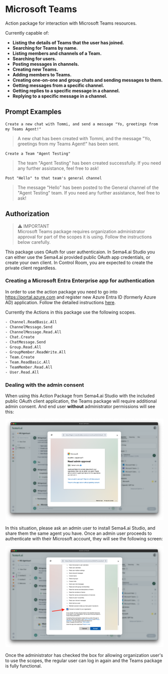 # Microsoft Teams

Action package for interaction with Microsoft Teams resources.

Currently capable of:

- **Listing the details of Teams that the user has joined.**
- **Searching for Teams by name.**
- **Listing members and channels of a Team.**
- **Searching for users.**
- **Posting messages in channels.**
- **Creating new Teams.**
- **Adding members to Teams.**
- **Creating one-on-one and group chats and sending messages to them.**
- **Getting messages from a specific channel.**
- **Getting replies to a specific message in a channel.**
- **Replying to a specific message in a channel.**

## Prompt Examples

```
Create a new chat with Tommi, and send a message "Yo, greetings from my Teams Agent!"
```

> A new chat has been created with Tommi, and the message "Yo, greetings from my Teams Agent!" has been sent.

```
Create a Team "Agent Testing"
```

> The team "Agent Testing" has been created successfully. If you need any further assistance, feel free to ask!

```
Post "Hello" to that team's general channel
```

> The message "Hello" has been posted to the General channel of the "Agent Testing" team. If you need any further assistance, feel free to ask!

## Authorization

> ⚠️ IMPORTANT  
> Microsoft Teams package requires organization administrator approval for part of the scopes it is using. Follow the instructions below carefully.

This package uses OAuth for user authenticaion. In Sema4.ai Studio you can either use the Sema4.ai provided public OAuth app credentials, or create your own client. In Control Room, you are expected to create the private client regardless. 

### Creating a Microsoft Entra Enterprise app for authentication

In order to use the action package you need to go into https://portal.azure.com and register new Azure Entra ID (formerly Azure AD) application. Follow the detailed instructions [here](https://sema4.ai/docs/actions/auth/microsoft).

Currently the Actions in this package use the following scopes.

    - Channel.ReadBasic.All
    - ChannelMessage.Send
    - ChannelMessage.Read.All
    - Chat.Create
    - ChatMessage.Send
    - Group.Read.All
    - GroupMember.ReadWrite.All
    - Team.Create
    - Team.ReadBasic.All
    - TeamMember.Read.All
    - User.Read.All


### Dealing with the admin consent

When using this Action Package from Sema4.ai Studio with the included public OAuth client application, the Teams package will require additional admin consent. And end user **without** administrator permissions will see this:

![Needs admin consent](docs/need-approval.png)

In this situation, please ask an admin user to install Sema4.ai Studio, and share them the same agent you have. Once an admin user proceeds to authenticate with their Microsoft account, they will see the following screen:

![Admin consent given](docs/give-consent.png)

Once the administrator has checked the box for allowing organization user's to use the scopes, the regular user can log in again and the Teams package is fully functional.




